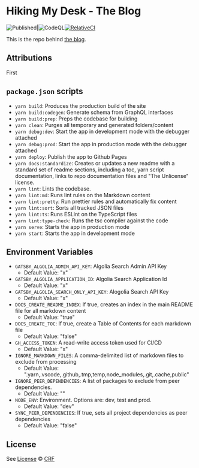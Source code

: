 # Hiking My Desk - The Blog

![Published](https://github.com/crfroehlich/blog/workflows/Publish/badge.svg)|![CodeQL](https://github.com/crfroehlich/blog/workflows/CodeQL/badge.svg)[![RelativeCI](https://badges.relative-ci.com/badges/FhGivCfBUxY4hemDJ4Rr?branch=master)](https://app.relative-ci.com/projects/FhGivCfBUxY4hemDJ4Rr)

This is the repo behind [the blog](https://blog.luddites.me).

## Attributions

First

## `package.json` scripts

- `yarn build`: Produces the production build of the site
- `yarn build:codegen`: Generate schema from GraphQL interfaces
- `yarn build:prep`: Preps the codebase for building
- `yarn clean`: Purges all temporary and generated folders/content
- `yarn debug:dev`: Start the app in development mode with the debugger attached
- `yarn debug:prod`: Start the app in production mode with the debugger attached
- `yarn deploy`: Publish the app to Github Pages
- `yarn docs:standardize`: Creates or updates a new readme with a standard set of readme sections, including a toc, yarn script documentation, links to repo documentation files and "The Unlicense" license.
- `yarn lint`: Lints the codebase.
- `yarn lint:md`: Runs lint rules on the Markdown content
- `yarn lint:pretty`: Run prettier rules and automatically fix content
- `yarn lint:sort`: Sorts all tracked JSON files
- `yarn lint:ts`: Runs ESLint on the TypeScript files
- `yarn lint:type-check`: Runs the tsc compiler against the code
- `yarn serve`: Starts the app in production mode
- `yarn start`: Starts the app in development mode

## Environment Variables

- `GATSBY_ALGOLIA_ADMIN_API_KEY`: Algolia Search Admin API Key
  - Default Value: "x"
- `GATSBY_ALGOLIA_APPLICATION_ID`: Algolia Search Application Id
  - Default Value: "x"
- `GATSBY_ALGOLIA_SEARCH_ONLY_API_KEY`: Alogolia Search API Key
  - Default Value: "x"
- `DOCS_CREATE_README_INDEX`: If true, creates an index in the main README file for all markdown content
  - Default Value: "true"
- `DOCS_CREATE_TOC`: If true, create a Table of Contents for each markdown file
  - Default Value: "false"
- `GH_ACCESS_TOKEN`: A read-write access token used for CI/CD
  - Default Value: "x"
- `IGNORE_MARKDOWN_FILES`: A comma-delimited list of markdown files to exclude from processing
  - Default Value: ".yarn,.vscode,.github,.tmp,temp,node_modules,.git,.cache,public"
- `IGNORE_PEER_DEPENDENCIES`: A list of packages to exclude from peer dependencies.
  - Default Value: ""
- `NODE_ENV`: Environment. Options are: dev, test and prod.
  - Default Value: "dev"
- `SYNC_PEER_DEPENDENCIES`: If true, sets all project dependencies as peer dependencies
  - Default Value: "false"

## License

See [License](./LICENSE)
© [CRF](https://blog.luddites.me)
